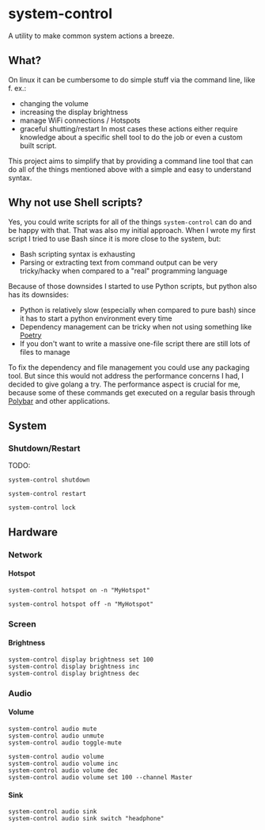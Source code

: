 # system-control

A utility to make common system actions a breeze.

## What?
On linux it can be cumbersome to do simple stuff via the command line, like f. ex.:
* changing the volume
* increasing the display brightness
* manage WiFi connections / Hotspots
* graceful shutting/restart
In most cases these actions either require knowledge about a specific shell tool
to do the job or even a custom built script.

This project aims to simplify that by providing a command line tool that
can do all of the things mentioned above with a simple and easy to understand syntax.

## Why not use Shell scripts?
Yes, you could write scripts for all of the things
`system-control` can do and be happy with that. That was also my initial approach.
When I wrote my first script I tried to use Bash since it is more
close to the system, but:

* Bash scripting syntax is exhausting
* Parsing or extracting text from command output can be very tricky/hacky when compared to a "real" programming language

Because of those downsides I started to use Python scripts, but python also has its downsides:

* Python is relatively slow (especially when compared to pure bash) since it has to start a python environment every time
* Dependency management can be tricky when not using something like [Poetry](https://github.com/python-poetry/poetry)
* If you don't want to write a massive one-file script there are still lots of files to manage

To fix the dependency and file management you could use any packaging tool. But since this would
not address the performance concerns I had, I decided to give golang a try. The performance aspect is
crucial for me, because some of these commands get executed on a regular basis through [Polybar](https://github.com/polybar/polybar)
and other applications.

## System

### Shutdown/Restart

TODO:

```shell script
system-control shutdown
```

```shell script
system-control restart
```

```shell script
system-control lock
```

## Hardware

### Network

#### Hotspot

```shell script
system-control hotspot on -n "MyHotspot"
```

```shell script
system-control hotspot off -n "MyHotspot"
```

### Screen

#### Brightness

```shell script
system-control display brightness set 100
system-control display brightness inc
system-control display brightness dec
```

### Audio

#### Volume

```shell script
system-control audio mute
system-control audio unmute
system-control audio toggle-mute
```

```shell script
system-control audio volume
system-control audio volume inc
system-control audio volume dec
system-control audio volume set 100 --channel Master
```

#### Sink

```shell script
system-control audio sink
system-control audio sink switch "headphone"
```